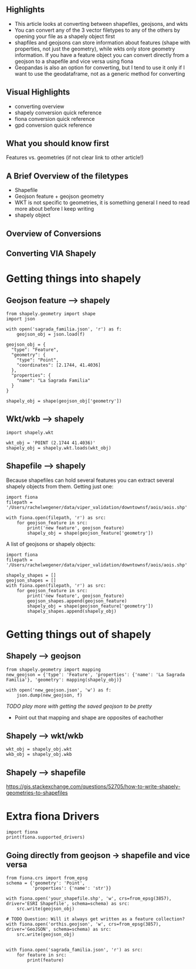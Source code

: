 ## Highlights
* This article looks at converting between shapefiles, geojsons, and wkts
* You can convert any of the 3 vector filetypes to any of the others by opening your file as a shapely object first
* shapfiles and geojsons can store information about features (shape with properties, not just the geometry), while wkts only store geometry information.  If you have a feature object you can convert directly from a geojson to a shapefile and vice versa using fiona
* Geopandas is also an option for converting, but I tend to use it only if I want to use the geodataframe, not as a generic method for converting

## Visual Highlights
* converting overview
* shapely conversion quick reference
* fiona conversion quick reference
* gpd conversion quick reference

## What you should know first
Features vs. geometries (if not clear link to other article!)

## A Brief Overview of the filetypes
* Shapefile
* Geojson feature + geojson geometry
* WKT is not specific to geometries, it is something general I need to read more about before I keep writing
* shapely object


## Overview of Conversions
<!-- Graphic with no code; all three methods (shapely, fiona, gpd) -->

<!-- Starting with: 
* geojson in a .json document (give example json)
* shapely object in python (created using classes)
* wkt/wkb as string or text file (example text)
* shapefile as, well shapefile (link to download?)

End with the same as starting, so need to cover:
* writing to json (w/pretty formatting)
* writing to text file
* writing to shapefile -->

## Converting VIA Shapely


# Getting things into shapely
## Geojson feature —> shapely
```
from shapely.geometry import shape
import json

with open('sagrada_familia.json', 'r') as f:
    geojson_obj = json.load(f)

geojson_obj = {
  "type": "Feature",
  "geometry": {
    "type": "Point",
    "coordinates": [2.1744, 41.4036]
  },
  "properties": {
    "name": "La Sagrada Familia"
  }
}

shapely_obj = shape(geojson_obj['geometry'])
```

## Wkt/wkb —> shapely
```
import shapely.wkt

wkt_obj = 'POINT (2.1744 41.4036)'
shapely_obj = shapely.wkt.loads(wkt_obj)
```

## Shapefile —> shapely
Because shapefiles can hold several features you can extract several shapely objects from them.
Getting just one:
```
import fiona
filepath = '/Users/rachelwegener/data/viper_validation/downtownsf/aois/aois.shp'

with fiona.open(filepath, 'r') as src:
    for geojson_feature in src:
        print('new feature', geojson_feature)
        shapely_obj = shape(geojson_feature['geometry'])
```
A list of geojsons or shapely objects:
```
import fiona
filepath = '/Users/rachelwegener/data/viper_validation/downtownsf/aois/aois.shp'

shapely_shapes = []
geojson_shapes = []
with fiona.open(filepath, 'r') as src:
    for geojson_feature in src:
        print('new feature', geojson_feature)
        geojson_shapes.append(geojson_feature)
        shapely_obj = shape(geojson_feature['geometry'])
        shapely_shapes.append(shapely_obj)
```

# Getting things out of shapely
## Shapely —> geojson
```
from shapely.geometry import mapping
new_geojson = {'type': 'Feature', 'properties': {'name': 'La Sagrada Familia'}, 'geometry': mapping(shapely_obj)}

with open('new_geojson.json', 'w') as f:
    json.dump(new_geojson, f)

```
*TODO play more with getting the saved geojson to be pretty*
* Point out that mapping and shape are opposites of eachother

## Shapely —> wkt/wkb
```
wkt_obj = shapely_obj.wkt
wkb_obj = shapely_obj.wkb
```

## Shapely —> shapefile

https://gis.stackexchange.com/questions/52705/how-to-write-shapely-geometries-to-shapefiles

# Extra fiona Drivers
```
import fiona
print(fiona.supported_drivers)
```

## Going directly from geojson -> shapefile and vice versa
```
from fiona.crs import from_epsg
schema = {'geometry': 'Point',
          'properties': {'name': 'str'}}

with fiona.open('your_shapefile.shp', 'w', crs=from_epsg(3857), driver='ESRI Shapefile', schema=schema) as src:
    src.write(geojson_obj)

# TODO Question: Will it always get written as a feature collection?
with fiona.open('orthis.geojson', 'w', crs=from_epsg(3857), driver='GeoJSON', schema=schema) as src:
    src.write(geojson_obj)


with fiona.open('sagrada_familia.json', 'r') as src:
    for feature in src:
        print(feature)
```
